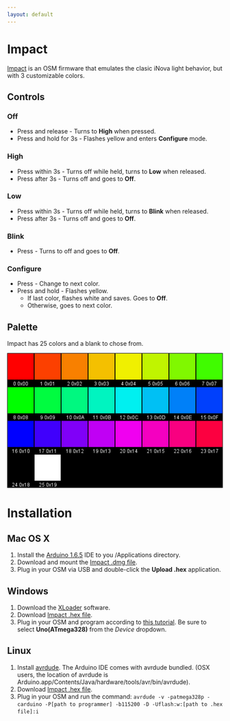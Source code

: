 ```yaml
---
layout: default
---
```

# Impact

[Impact](http://github.com/iterati/impact/) is an OSM firmware that emulates the clasic iNova light behavior, but with 3 customizable colors.

## Controls

### Off

* Press and release - Turns to **High** when pressed.
* Press and hold for 3s - Flashes yellow and enters **Configure** mode.

### High

* Press within 3s - Turns off while held, turns to **Low** when released.
* Press after 3s - Turns off and goes to **Off**.

### Low

* Press within 3s - Turns off while held, turns to **Blink** when released.
* Press after 3s - Turns off and goes to **Off**.

### Blink

* Press - Turns to off and goes to **Off**.

### Configure

* Press - Change to next color.
* Press and hold - Flashes yellow.
  * If last color, flashes white and saves. Goes to **Off**.
  * Otherwise, goes to next color.


## Palette
Impact has 25 colors and a blank to chose from.

![Impact's Palette](/images/impact/palette.png)

# Installation

## Mac OS X
 1. Install the [Arduino 1.6.5](https://www.arduino.cc/Main/Software) IDE to you /Applications directory.
 2. Download and mount the [Impact .dmg file](/firmwares/Impact.dmg).
 3. Plug in your OSM via USB and double-click the **Upload .hex** application.

## Windows
1. Download the [XLoader](http://russemotto.com/xloader/) software.
2. Download [Impact .hex file](/firmwares/impact.hex).
3. Plug in your OSM and program according to [this tutorial](https://liudr.wordpress.com/2013/03/03/load-compiled-binary-to-arduino-with-xloader/). Be sure to select **Uno(ATmega328)** from the *Device* dropdown.

## Linux
 1. Install [avrdude](http://www.nongnu.org/avrdude/). The Arduino IDE comes with avrdude bundled. (OSX users, the location of avrdude is Arduino.app/Contents/Java/hardware/tools/avr/bin/avrdude).
 2. Download [Impact .hex file](/firmwares/impact.hex).
 3. Plug in your OSM and run the command:
     `avrdude -v -patmega328p -carduino -P[path to programmer] -b115200 -D -Uflash:w:[path to .hex file]:i`
